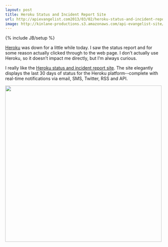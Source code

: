 ```yaml
---
layout: post
title: Heroku Status and Incident Report Site
url: http://apievangelist.com2013/03/02/heroku-status-and-incident-report-site/
image: http://kinlane-productions.s3.amazonaws.com/api-evangelist-site/blog/heroku-status-2.png
---
```

{% include JB/setup %}<p>
     <a href="http://www.heroku.com/" target="_blank">Heroku</a> was down for a little while today. I saw the status report and for some reason actually clicked through to the web page. I don’t actually use Heroku, so it doesn’t impact me directly, but I’m always curious.
</p>
<p>
     I really like the <a href="https://status.heroku.com/" target="_blank">Heroku status and incident report site</a>. The site elegantly displays the last 30 days of status for the Heroku platform--complete with real-time notifications via email, SMS, Twitter, RSS and API.
</p>
<p>
     <a href="https://status.heroku.com/" target="_blank"><img src="https://s3.amazonaws.com/kinlane-productions/api-evangelist/heroku/heroku-status-2.png"  width="500" /></a>
</p>
